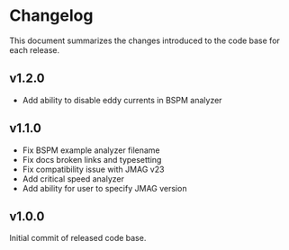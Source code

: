 # Changelog

This document summarizes the changes introduced to the code base for each release.

## v1.2.0

- Add ability to disable eddy currents in BSPM analyzer

## v1.1.0

- Fix BSPM example analyzer filename
- Fix docs broken links and typesetting
- Fix compatibility issue with JMAG v23
- Add critical speed analyzer
- Add ability for user to specify JMAG version

## v1.0.0

Initial commit of released code base.
